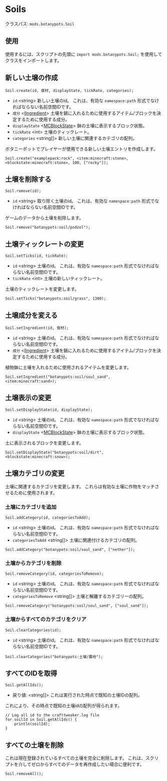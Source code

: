 # Soils

クラスパス: `mods.botanypots.Soil`

## 使用

使用するには、スクリプトの先頭に `import mods.botanypots.Soil;` を使用してクラスをインポートします。

## 新しい土壌の作成

`Soil.create(id, 食材, displayState, tickRate, categories);`

- `id` &lt;string> 新しい土壌のid。 これは、有効な `namespace:path` 形式でなければならない名前空間IDです。
- `成分` <[IIngredient](/vanilla/api/items/IIngredient)> 土壌を鍋に入れるために使用するアイテム/ブロックを決定するために使用する成分。
- `displayState` <[MCBlockState](/vanilla/api/blocks/MCBlockState)> 鉢の土壌に表示するブロック状態。
- `tickRate` &lt;int> 土壌のティックレート。
- `categories` &lt;string[]> 新しい土壌に関連するカテゴリの配列。

ボタニーポットでプレイヤーが使用できる新しい土壌エントリを作成します。

```zenscript
Soil.create("examplepack:rock", <item:minecraft:stone>, <blockstate:minecraft:stone>, 100, ["rocky"]);
```

## 土壌を削除する

`Soil.remove(id);`

- `id` &lt;string> 取り除く土壌のid。 これは、有効な `namespace:path` 形式でなければならない名前空間IDです。

ゲームのデータから土壌を削除します。

```zenscript
Soil.remove("botanypots:soil/podzol");
```

## 土壌ティックレートの変更

`Soil.setTicks(id, tickRate);`

- `id` &lt;string> 土壌のid。 これは、有効な `namespace:path` 形式でなければならない名前空間IDです。
- `tickRate` &lt;int> 土壌の新しいティックレート。

土壌のティックレートを変更します。

```zenscript
Soil.setTicks("botanypots:soil/grass", 1300);
```

## 土壌成分を変える

`Soil.setIngredient(id, 食材);`

- `id` &lt;string> 土壌のid。 これは、有効な `namespace:path` 形式でなければならない名前空間IDです。
- `成分` <[IIngredient](/vanilla/api/items/IIngredient)> 土壌を鍋に入れるために使用するアイテム/ブロックを決定するために使用する成分。

植物鉢に土壌を入れるために使用されるアイテムを変更します。

```zenscript
Soil.setIngredient("botanypots:soil/soul_sand", <item:minecraft:sand>);
```

## 土壌表示の変更

`Soil.setDisplayState(id, displayState);`

- `id` &lt;string> 土壌のid。 これは、有効な `namespace:path` 形式でなければならない名前空間IDです。
- `displayState` <[MCBlockState](/vanilla/api/blocks/MCBlockState)> 鉢の土壌に表示するブロック状態。

土に表示されるブロックを変更します。

```zenscript
Soil.setDisplayState("botanypots:soil/dirt", <blockstate:minecraft:snow>);
```

## 土壌カテゴリの変更

土壌に関連するカテゴリを変更します。 これらは有効な土壌に作物をマッチさせるために使用されます。

### 土壌にカテゴリを追加

`Soil.addCategory(id, categoriesToAdd);`

- `id` &lt;string> 土壌のid。 これは、有効な `namespace:path` 形式でなければならない名前空間IDです。
- `categoriesToAdd` &lt;string[]> 土壌に関連付けるカテゴリの配列。

```zenscript
Soil.addCategory("botanypots:soil/soul_sand", ["nether"]);
```

### 土壌からカテゴリを削除

`Soil.removeCategory(id, categoriesToRemove);`

- `id` &lt;string> 土壌のid。 これは、有効な `namespace:path` 形式でなければならない名前空間IDです。
- `categoriesToRemove` &lt;string[]> 土壌と解離するカテゴリーの配列。

```zenscript
Soil.removeCategory("botanypots:soil/soul_sand", ["soul_sand"]);
```

### 土壌からすべてのカテゴリをクリア

`Soil.clearCategories(id);`

- `id` &lt;string> 土壌のid。 これは、有効な `namespace:path` 形式でなければならない名前空間IDです。

```zenscript
Soil.clearCategories("botanypots:土壌/農地");
```

## すべてのIDを取得

`Soil.getAllIds();`

- 戻り値: &lt;string[]> これは実行された時点で既知の土壌IDの配列。

これにより、その時点で既知の土壌idの配列が得られます。

```zenscript
// Log all id to the crafttweaker.log file
for soilId in Soil.getAllIds() {
    println(soilId);
}
```

## すべての土壌を削除

これは現在登録されているすべての土壌を完全に削除します。 これは、スクリプトを介してゼロからすべてのデータを再作成したい場合に便利です。

```zenscript
Soil.removeAll();
```
